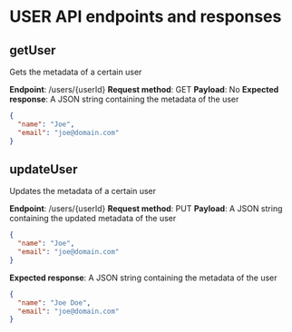# USER API endpoints and responses

## getUser

Gets the metadata of a certain user

**Endpoint**: /users/{userId}
**Request method**: GET
**Payload**: No
**Expected response**: A JSON string containing the metadata of the user

```json
{
  "name": "Joe",
  "email": "joe@domain.com"
}
```

## updateUser

Updates the metadata of a certain user

**Endpoint**: /users/{userId}
**Request method**: PUT
**Payload**: A JSON string containing the updated metadata of the user

```json
{
  "name": "Joe",
  "email": "joe@domain.com"
}
```

**Expected response**: A JSON string containing the metadata of the user

```json
{
  "name": "Joe Doe",
  "email": "joe@domain.com"
}
```
